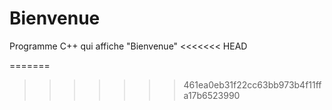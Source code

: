 # Bienvenue
Programme C++ qui affiche "Bienvenue"
<<<<<<< HEAD

=======

>>>>>>> 461ea0eb31f22cc63bb973b4f11ffa17b6523990

